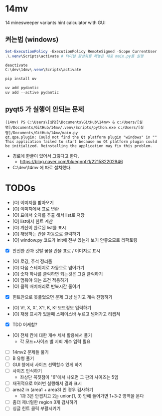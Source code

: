 # 14mv
 14 minesweeper variants hint calculator with GUI


## 켜는법 (windows)
```powershell
Set-ExecutionPolicy -ExecutionPolicy RemoteSigned -Scope CurrentUser
.\.venv\Scripts\activate # 터미널 활성화를 해놓은 채로 main.py를 실행

deactivate
C:\dev\14mv\.venv\Scripts\activate

pip install uv

uv add pydantic
uv add --active pydantic
```

## pyqt5 가 실행이 안되는 문제
```
(14mv) PS C:\Users\[실명]\Documents\GitHub\14mv> & c:/Users/[실명]/Documents/GitHub/14mv/.venv/Scripts/python.exe c:/Users/[실명]/Documents/GitHub/14mv/main.py
qt.qpa.plugin: Could not find the Qt platform plugin "windows" in ""
This application failed to start because no Qt platform plugin could be initialized. Reinstalling the application may fix this problem.
```
- 경로에 한글이 있어서 그렇다고 한다.
  - https://blog.naver.com/blueqnpfr1/221582202946
- C:\dev\14mv 에 따로 설치했다.





# TODOs
- [O] 이미지를 받아오기
- [O] 이미지에서 표로 변환
- [O] 표에서 숫자를 추출 해서 list로 저장
- [O] list에서 힌트 계산
- [O] 계산이 완료된 list를 표시
- [O] 해당하는 칸을 자동으로 클릭하기
- [O] window.py 코드가 init에 전부 있는게 보기 안좋으므로 리팩토링
- [X] 안전한 칸과 깃발 꽂을 칸을 표로 / 이미지로 표시
- [O] 로깅, 주석 정리좀
- [O] 다음 스테이지로 자동으로 넘어가기
- [O] 숫자 하나를 클릭하면 되는것은 그걸 클릭하기
- [O] 멈춰야 되는 조건 적용하기
- [O] 클릭 배치처리로 반복시간 줄이기
- [X] 힌트만으로 못풀었으면 문제 그냥 넘기고 계속 진행하기
- [O] V!, X, X', X'!, K, K! 보드정보 입력하기
- [O] 재생 표시가 있을때 스페이스바 누르고 넘어가고 리캡쳐
- [X] TDD 어케함?
- [O] 전체 칸에 대한 개수 세서 활용해서 풀기
  - 각 모드+사이즈 별 지뢰 개수 입력 필요
- [ ] 14mv2 문제들 풀기
- [ ] B 유형 풀기
- [ ] GUI 창에서 사이즈 선택할수 있게 하기
- [ ] 사이즈 인식하기
  - 좌상단 꼭짓점이 "6"에서 나오면 그 판의 사이즈는 5임
- [ ] 재귀적으로 여러번 실행해서 결과 표시
- [ ] area2 in (area1 + area3) 인 경우 검사하기
  - 1과 3은 안겹치고 2는 union(1, 3) 안에 들어가면 1+3-2 영역을 본다
- [ ] 좀더 제너럴한 region 3개 검사하기
- [ ] 싱글 힌트 클릭 부활시키기